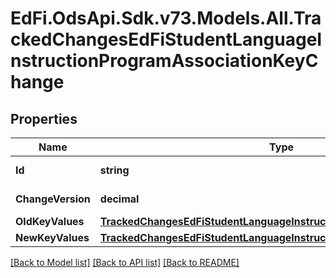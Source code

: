 # EdFi.OdsApi.Sdk.v73.Models.All.TrackedChangesEdFiStudentLanguageInstructionProgramAssociationKeyChange

## Properties

Name | Type | Description | Notes
------------ | ------------- | ------------- | -------------
**Id** | **string** | Resource identifier | [optional] 
**ChangeVersion** | **decimal** | Change version | [optional] 
**OldKeyValues** | [**TrackedChangesEdFiStudentLanguageInstructionProgramAssociationKey**](TrackedChangesEdFiStudentLanguageInstructionProgramAssociationKey.md) |  | [optional] 
**NewKeyValues** | [**TrackedChangesEdFiStudentLanguageInstructionProgramAssociationKey**](TrackedChangesEdFiStudentLanguageInstructionProgramAssociationKey.md) |  | [optional] 

[[Back to Model list]](../../README.md#documentation-for-models) [[Back to API list]](../../README.md#documentation-for-api-endpoints) [[Back to README]](../../README.md)

